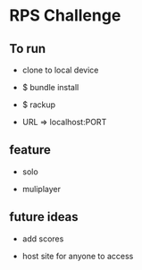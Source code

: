 # RPS Challenge

## To run

* clone to local device

* $ bundle install

* $ rackup

* URL => localhost:PORT

## feature

* solo

* muliplayer

## future ideas

* add scores

* host site for anyone to access